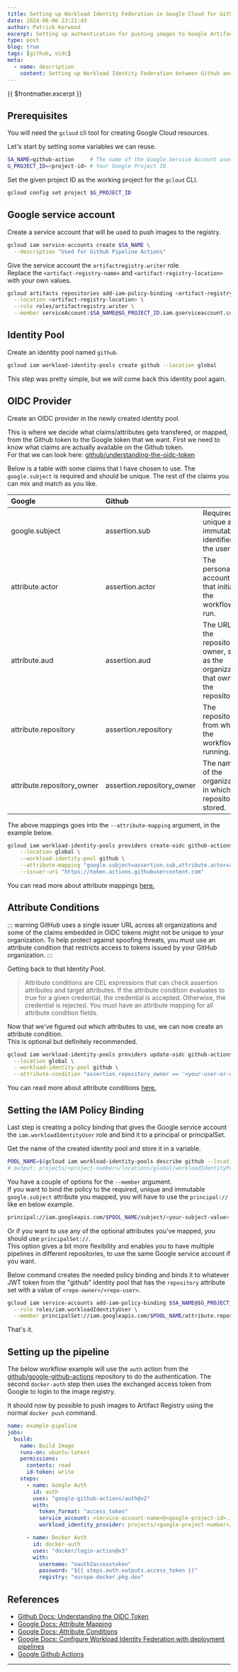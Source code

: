 ```yaml
---
title: Setting up Workload Identity Federation in Google Cloud for Github pipelines
date: 2024-06-06 23:21:43
author: Patrick Kerwood
excerpt: Setting up authentication for pushing images to Google Artifact Registry from a Github pipeline is usually done by creating a static, forever valid, credential file for at service account, which will probably never be rotated. An alternative to that is to use Workload Identity Federation to exchange a Github issued JWT token with a Google token and use that for authentication.
type: post
blog: true
tags: [github, oidc]
meta:
  - name: description
    content: Setting up Workload Identity Federation between Github and Google Cloud.
---
```


{{ $frontmatter.excerpt }}

## Prerequisites

You will need the `gcloud` cli tool for creating Google Cloud resources.

Let's start by setting some variables we can reuse.

```sh
SA_NAME=github-action     # The name of the Google Service Account used by the pipeline.
G_PROJECT_ID=<project-id> # Your Google Project ID
```

Set the given project ID as the working project for the `gcloud` CLI.

```sh
gcloud config set project $G_PROJECT_ID
```

## Google service account

Create a service account that will be used to push images to the registry.

```sh
gcloud iam service-accounts create $SA_NAME \
  --description "Used for Github Pipeline Actions"
```

Give the service account the `artifactregistry.writer` role.  
Replace the `<artifact-registry-name>` and `<artifact-registry-location>` with your own values.

```sh
gcloud artifacts repositories add-iam-policy-binding <artifact-registry-name> \
  --location <artifact-registry-location> \
  --role roles/artifactregistry.writer \
  --member serviceAccount:$SA_NAME@$G_PROJECT_ID.iam.gserviceaccount.com
```

## Identity Pool

Create an identity pool named `github`.

```sh
gcloud iam workload-identity-pools create github --location global
```

This step was pretty simple, but we will come back this identity pool again.

## OIDC Provider

Create an OIDC provider in the newly created identity pool.

This is where we decide what claims/attributes gets transfered, or mapped, from the Github token to the Google token that we want.
First we need to know what claims are actually available on the Github token.  
For that we can look here: [github/understanding-the-oidc-token](https://docs.github.com/en/actions/deployment/security-hardening-your-deployments/about-security-hardening-with-openid-connect#understanding-the-oidc-token)

Below is a table with some claims that I have chosen to use. The `google.subject` is required and should be unique.
The rest of the claims you can mix and match as you like.

| Google                     | Github                     |                                                                                     |
| :------------------------- | :------------------------- | ----------------------------------------------------------------------------------- |
| google.subject             | assertion.sub              | Required. A unique and immutable identifier for the user.                           |
| attribute.actor            | assertion.actor            | The personal account that initiated the workflow run.                               |
| attribute.aud              | assertion.aud              | The URL of the repository owner, such as the organization that owns the repository. |
| attribute.repository       | assertion.repository       | The repository from where the workflow is running.                                  |
| attribute.repository_owner | assertion.repository_owner | The name of the organization in which the repository is stored.                     |

The above mappings goes into the `--attribute-mapping` argument, in the example below.

```sh
gcloud iam workload-identity-pools providers create-oidc github-actions \
    --location global \
    --workload-identity-pool github \
    --attribute-mapping "google.subject=assertion.sub,attribute.actor=assertion.actor,attribute.aud=assertion.aud,attribute.repository=assertion.repository,attribute.repository_owner=assertion.repository_owner" \
    --issuer-uri "https://token.actions.githubusercontent.com"
```

You can read more about attribute mappings [here.](https://cloud.google.com/iam/docs/workload-identity-federation#mapping)

## Attribute Conditions

::: warning
GitHub uses a single issuer URL across all organizations and some of the claims embedded in OIDC tokens might not be unique to your organization.
To help protect against spoofing threats, you must use an attribute condition that restricts access to tokens issued by your GitHub organization.
:::

Getting back to that Identity Pool.

> Attribute conditions are CEL expressions that can check assertion attributes and target attributes. If the
> attribute condition evaluates to true for a given credential, the credential is accepted. Otherwise, the
> credential is rejected. You must have an attribute mapping for all attribute condition fields.

Now that we've figured out which attributes to use, we can now create an attribute condition.  
This is optional but definitely recommended.

```sh
gcloud iam workload-identity-pools providers update-oidc github-actions \
  --location global \
  --workload-identity-pool github \
  --attribute-condition "assertion.repository_owner == '<your-user-or-org-name>'"
```

You can read more about attribute conditions [here.](https://cloud.google.com/iam/docs/workload-identity-federation#conditions)

## Setting the IAM Policy Binding

Last step is creating a policy binding that gives the Google service account the `iam.workloadIdentityUser` role and
bind it to a principal or principalSet.

Get the name of the created identity pool and store it in a variable.

```sh
POOL_NAME=$(gcloud iam workload-identity-pools describe github --location global --format='get(name)')
# output: projects/<project-number>/locations/global/workloadIdentityPools/github
```

You have a couple of options for the `--member` argument.  
If you want to bind the policy to the required, unique and immutable `google.subject` attribute you mapped, you will
have to use the `principal://` like en below example.

```sh
principal://iam.googleapis.com/$POOL_NAME/subject/<your-subject-value>
```

Or if you want to use any of the optional attributes you've mapped, you should use `principalSet://`.  
This option gives a bit more flexibility and enables you to have multiple pipelines in different repositories, to use the
same Google service account if you want.

Below command creates the needed policy binding and binds it to whatever JWT token from the "github" identity pool that
has the `repository` attribute set with a value of `<repo-owner>/<repo-user>`.

```sh
gcloud iam service-accounts add-iam-policy-binding $SA_NAME@$G_PROJECT_ID.iam.gserviceaccount.com \
  --role roles/iam.workloadIdentityUser \
  --member principalSet://iam.googleapis.com/$POOL_NAME/attribute.repository/<repo-owner>/<repo-user>
```

That's it.

## Setting up the pipeline

The below workflow example will use the `auth` action from the [github/google-github-actions](https://github.com/google-github-actions)
repository to do the authentication. The second `docker-auth` step then uses the exchanged access token from Google to login to
the image registry.

It should now by possible to push images to Artifact Registry using the normal `docker push` command.

```yaml
name: example-pipeline
jobs:
  build:
    name: Build Image
    runs-on: ubuntu-latest
    permissions:
      contents: read
      id-token: write
    steps:
      - name: Google Auth
        id: auth
        uses: "google-github-actions/auth@v2"
        with:
          token_format: "access_token"
          service_account: <service-account-name>@<google-project-id>.iam.gserviceaccount.com
          workload_identity_provider: projects/<google-project-number>/locations/global/workloadIdentityPools/github/providers/github-actions

      - name: Docker Auth
        id: docker-auth
        uses: "docker/login-action@v3"
        with:
          username: "oauth2accesstoken"
          password: "${{ steps.auth.outputs.access_token }}"
          registry: "europe-docker.pkg.dev"
```

## References

- [Github Docs: Understanding the OIDC Token](https://docs.github.com/en/actions/deployment/security-hardening-your-deployments/about-security-hardening-with-openid-connect#understanding-the-oidc-token)
- [Google Docs: Attribute Mapping](https://cloud.google.com/iam/docs/workload-identity-federation#mapping)
- [Google Docs: Attribute Conditions](https://cloud.google.com/iam/docs/workload-identity-federation#conditions)
- [Google Docs: Configure Workload Identity Federation with deployment pipelines](https://cloud.google.com/iam/docs/workload-identity-federation-with-deployment-pipelines)
- [Google Github Actions](https://github.com/google-github-actions)

---
